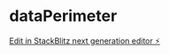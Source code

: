 # dataPerimeter

[Edit in StackBlitz next generation editor ⚡️](https://stackblitz.com/~/github.com/Kodebuilder/dataPerimeter)